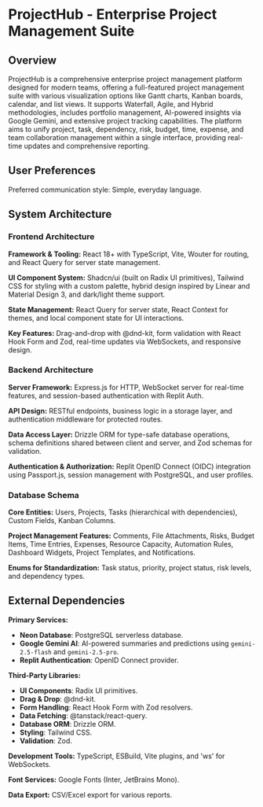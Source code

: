 # ProjectHub - Enterprise Project Management Suite

## Overview

ProjectHub is a comprehensive enterprise project management platform designed for modern teams, offering a full-featured project management suite with various visualization options like Gantt charts, Kanban boards, calendar, and list views. It supports Waterfall, Agile, and Hybrid methodologies, includes portfolio management, AI-powered insights via Google Gemini, and extensive project tracking capabilities. The platform aims to unify project, task, dependency, risk, budget, time, expense, and team collaboration management within a single interface, providing real-time updates and comprehensive reporting.

## User Preferences

Preferred communication style: Simple, everyday language.

## System Architecture

### Frontend Architecture

**Framework & Tooling:** React 18+ with TypeScript, Vite, Wouter for routing, and React Query for server state management.

**UI Component System:** Shadcn/ui (built on Radix UI primitives), Tailwind CSS for styling with a custom palette, hybrid design inspired by Linear and Material Design 3, and dark/light theme support.

**State Management:** React Query for server state, React Context for themes, and local component state for UI interactions.

**Key Features:** Drag-and-drop with @dnd-kit, form validation with React Hook Form and Zod, real-time updates via WebSockets, and responsive design.

### Backend Architecture

**Server Framework:** Express.js for HTTP, WebSocket server for real-time features, and session-based authentication with Replit Auth.

**API Design:** RESTful endpoints, business logic in a storage layer, and authentication middleware for protected routes.

**Data Access Layer:** Drizzle ORM for type-safe database operations, schema definitions shared between client and server, and Zod schemas for validation.

**Authentication & Authorization:** Replit OpenID Connect (OIDC) integration using Passport.js, session management with PostgreSQL, and user profiles.

### Database Schema

**Core Entities:** Users, Projects, Tasks (hierarchical with dependencies), Custom Fields, Kanban Columns.

**Project Management Features:** Comments, File Attachments, Risks, Budget Items, Time Entries, Expenses, Resource Capacity, Automation Rules, Dashboard Widgets, Project Templates, and Notifications.

**Enums for Standardization:** Task status, priority, project status, risk levels, and dependency types.

## External Dependencies

**Primary Services:**
- **Neon Database**: PostgreSQL serverless database.
- **Google Gemini AI**: AI-powered summaries and predictions using `gemini-2.5-flash` and `gemini-2.5-pro`.
- **Replit Authentication**: OpenID Connect provider.

**Third-Party Libraries:**
- **UI Components**: Radix UI primitives.
- **Drag & Drop**: @dnd-kit.
- **Form Handling**: React Hook Form with Zod resolvers.
- **Data Fetching**: @tanstack/react-query.
- **Database ORM**: Drizzle ORM.
- **Styling**: Tailwind CSS.
- **Validation**: Zod.

**Development Tools:** TypeScript, ESBuild, Vite plugins, and 'ws' for WebSockets.

**Font Services:** Google Fonts (Inter, JetBrains Mono).

**Data Export:** CSV/Excel export for various reports.
